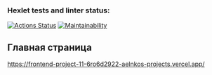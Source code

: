 ### Hexlet tests and linter status:
[![Actions Status](https://github.com/aelnko/frontend-project-11/actions/workflows/hexlet-check.yml/badge.svg)](https://github.com/aelnko/frontend-project-11/actions)
[![Maintainability](https://api.codeclimate.com/v1/badges/4c99a19b2f45d25407f1/maintainability)](https://codeclimate.com/github/aelnko/frontend-project-11/maintainability)

## Главная страница
https://frontend-project-11-6ro6d2922-aelnkos-projects.vercel.app/